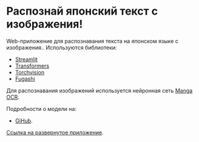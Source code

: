 # Распознай японский текст с изображения!

Web-приложение для распознавания текста на японском языке с изображения.. Используются библиотеки:

- [Streamlit](https://streamlit.io/)
- [Transformers]( https://huggingface.co/)
- [Torchvision](https://pytorch.org/vision/stable/index.html)
- [Fugashi](https://pypi.org/project/fugashi/)

Для распознавания изображений используется нейронная сеть [Manga OCR](https://huggingface.co/kha-white/manga-ocr-base). 

Подробности о модели на:

- [GiHub](https://github.com/kha-white/manga-ocr).

[Ссылка на развернутое приложение]( https://yazolga-kanji-to-text-main-f0d9ge.streamlit.app/).